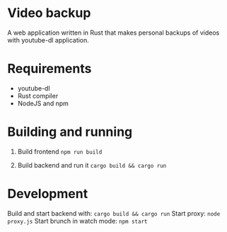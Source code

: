 Video backup
============

A web application written in Rust that makes personal backups of videos with
youtube-dl application.

Requirements
============

* youtube-dl
* Rust compiler
* NodeJS and npm

Building and running
====================

1. Build frontend
```npm run build```

2. Build backend and run it
```cargo build && cargo run```

Development
===========

Build and start backend with: ```cargo build && cargo run```
Start proxy: ```node proxy.js```
Start brunch in watch mode: ```npm start```
